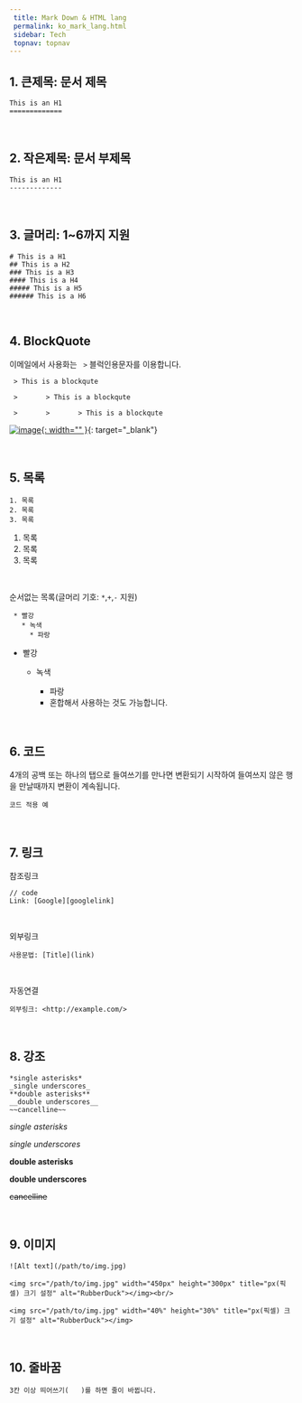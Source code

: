 ```yaml
---
 title: Mark Down & HTML lang
 permalink: ko_mark_lang.html
 sidebar: Tech
 topnav: topnav
---
```




## 1. 큰제목: 문서 제목

    This is an H1
    =============

<br />

## 2. 작은제목: 문서 부제목

    This is an H1
    -------------

<br />

## 3. 글머리: 1~6까지 지원

    # This is a H1
    ## This is a H2
    ### This is a H3
    #### This is a H4
    ##### This is a H5
    ###### This is a H6

<br />

## 4. BlockQuote

이메일에서 사용화는 <code> ></code> 블럭인용문자를 이용합니다.

     > This is a blockqute

     >       > This is a blockqute

     >       >       > This is a blockqute

[![image](/docs/images/Tech/Mark/mark_1.PNG){: width="" }](/docs/images/Tech/Mark/mark_1.PNG){: target="_blank"}

<br />

## 5. 목록

    1. 목록
    2. 목록
    3. 목록

1. 목록
2. 목록
3. 목록

<br />

순서없는 목록(글머리 기호: <code>*</code>,<code>+</code>,<code>-</code> 지원)

     * 빨강
       * 녹색
         * 파랑

+ 빨강
  + 녹색
    + 파랑

    - 혼합해서 사용하는 것도 가능합니다.

<br />

## 6. 코드


4개의 공백 또는 하나의 탭으로 들여쓰기를 만나면 변환되기 시작하여 들여쓰지 않은 행을 만날때까지 변환이 계속됩니다.

    코드 적용 예

<br />

## 7. 링크

참조링크

    // code
    Link: [Google][googlelink]

<br />

외부링크

    사용문법: [Title](link)

<br />

자동연결

    외부링크: <http://example.com/>

<br />

## 8. 강조

    *single asterisks*
    _single underscores_
    **double asterisks**
    __double underscores__
    ~~cancelline~~

*single asterisks*

_single underscores_

**double asterisks**

__double underscores__

~~cancelline~~

<br />

## 9. 이미지


    ![Alt text](/path/to/img.jpg)

    <img src="/path/to/img.jpg" width="450px" height="300px" title="px(픽셀) 크기 설정" alt="RubberDuck"></img><br/>

    <img src="/path/to/img.jpg" width="40%" height="30%" title="px(픽셀) 크기 설정" alt="RubberDuck"></img>


<br />

## 10. 줄바꿈


    3칸 이상 띄어쓰기(   )를 하면 줄이 바뀝니다.

<br />